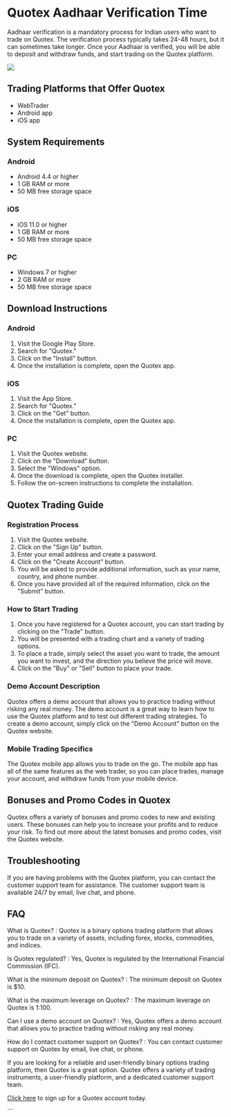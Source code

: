 # Quotex Aadhaar Verification Time

Aadhaar verification is a mandatory process for Indian users who want to
trade on Quotex. The verification process typically takes 24-48 hours,
but it can sometimes take longer. Once your Aadhaar is verified, you
will be able to deposit and withdraw funds, and start trading on the
Quotex platform.

[![](https://static.quotex.io/files/4_en/300_250.jpg)](https://traff.sbs/brokerqxlid)

## Trading Platforms that Offer Quotex

-   WebTrader
-   Android app
-   iOS app

## System Requirements

### Android

-   Android 4.4 or higher
-   1 GB RAM or more
-   50 MB free storage space

### iOS

-   iOS 11.0 or higher
-   1 GB RAM or more
-   50 MB free storage space

### PC

-   Windows 7 or higher
-   2 GB RAM or more
-   50 MB free storage space

## Download Instructions

### Android

1.  Visit the Google Play Store.
2.  Search for "Quotex."
3.  Click on the "Install" button.
4.  Once the installation is complete, open the Quotex app.

### iOS

1.  Visit the App Store.
2.  Search for "Quotex."
3.  Click on the "Get" button.
4.  Once the installation is complete, open the Quotex app.

### PC

1.  Visit the Quotex website.
2.  Click on the "Download" button.
3.  Select the "Windows" option.
4.  Once the download is complete, open the Quotex installer.
5.  Follow the on-screen instructions to complete the installation.

## Quotex Trading Guide

### Registration Process

1.  Visit the Quotex website.
2.  Click on the "Sign Up" button.
3.  Enter your email address and create a password.
4.  Click on the "Create Account" button.
5.  You will be asked to provide additional information, such as your
    name, country, and phone number.
6.  Once you have provided all of the required information, click on the
    "Submit" button.

### How to Start Trading

1.  Once you have registered for a Quotex account, you can start trading
    by clicking on the "Trade" button.
2.  You will be presented with a trading chart and a variety of trading
    options.
3.  To place a trade, simply select the asset you want to trade, the
    amount you want to invest, and the direction you believe the price
    will move.
4.  Click on the "Buy" or "Sell" button to place your trade.

### Demo Account Description

Quotex offers a demo account that allows you to practice trading without
risking any real money. The demo account is a great way to learn how to
use the Quotex platform and to test out different trading strategies. To
create a demo account, simply click on the "Demo Account" button
on the Quotex website.

### Mobile Trading Specifics

The Quotex mobile app allows you to trade on the go. The mobile app has
all of the same features as the web trader, so you can place trades,
manage your account, and withdraw funds from your mobile device.

## Bonuses and Promo Codes in Quotex

Quotex offers a variety of bonuses and promo codes to new and existing
users. These bonuses can help you to increase your profits and to reduce
your risk. To find out more about the latest bonuses and promo codes,
visit the Quotex website.

## Troubleshooting

If you are having problems with the Quotex platform, you can contact the
customer support team for assistance. The customer support team is
available 24/7 by email, live chat, and phone.

## FAQ

What is Quotex?
:   Quotex is a binary options trading platform that allows you to trade
    on a variety of assets, including forex, stocks, commodities, and
    indices.

Is Quotex regulated?
:   Yes, Quotex is regulated by the International Financial Commission
    (IFC).

What is the minimum deposit on Quotex?
:   The minimum deposit on Quotex is \$10.

What is the maximum leverage on Quotex?
:   The maximum leverage on Quotex is 1:100.

Can I use a demo account on Quotex?
:   Yes, Quotex offers a demo account that allows you to practice
    trading without risking any real money.

How do I contact customer support on Quotex?
:   You can contact customer support on Quotex by email, live chat, or
    phone.

If you are looking for a reliable and user-friendly binary options
trading platform, then Quotex is a great option. Quotex offers a variety
of trading instruments, a user-friendly platform, and a dedicated
customer support team.

[Click here](\%22https://traff.sbs/brokerqxsignup\%22) to sign up for a
Quotex account today.

\`\`\`

